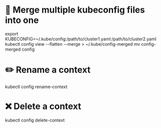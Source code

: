 # 🔀 Merge multiple kubeconfig files into one
export KUBECONFIG=~/.kube/config:/path/to/cluster1.yaml:/path/to/cluster2.yaml
kubectl config view --flatten --merge > ~/.kube/config-merged
mv config-merged config

# ✏️ Rename a context
kubectl config rename-context <old-context-name> <new-context-name>

# ❌ Delete a context
kubectl config delete-context <context-name>
